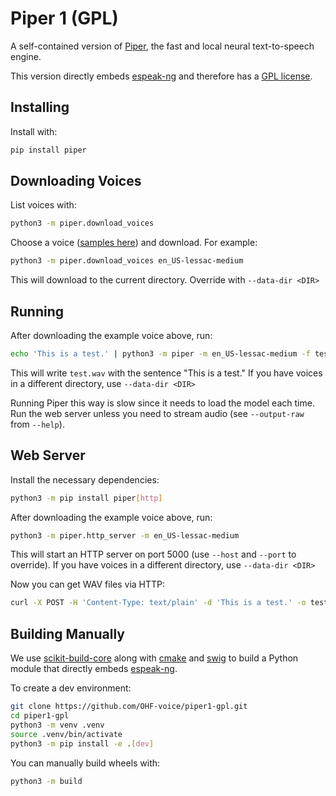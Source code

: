 # Piper 1 (GPL)

A self-contained version of [Piper](https://github.com/rhasspy/piper), the fast and local neural text-to-speech engine.

This version directly embeds [espeak-ng][] and therefore has a [GPL license](COPYING).

## Installing

Install with:

``` sh
pip install piper
```

## Downloading Voices

List voices with:

``` sh
python3 -m piper.download_voices
```

Choose a voice ([samples here](https://rhasspy.github.io/piper-samples/)) and download. For example:

``` sh
python3 -m piper.download_voices en_US-lessac-medium
```

This will download to the current directory. Override with `--data-dir <DIR>`

## Running

After downloading the example voice above, run:

``` sh
echo 'This is a test.' | python3 -m piper -m en_US-lessac-medium -f test.wav
```

This will write `test.wav` with the sentence "This is a test."
If you have voices in a different directory, use `--data-dir <DIR>`

Running Piper this way is slow since it needs to load the model each time. Run the web server unless you need to stream audio (see `--output-raw` from `--help`).

## Web Server

Install the necessary dependencies:

``` sh
python3 -m pip install piper[http]
```


After downloading the example voice above, run:

``` sh
python3 -m piper.http_server -m en_US-lessac-medium
```

This will start an HTTP server on port 5000 (use `--host` and `--port` to override).
If you have voices in a different directory, use `--data-dir <DIR>`

Now you can get WAV files via HTTP:

``` sh
curl -X POST -H 'Content-Type: text/plain' -d 'This is a test.' -o test.wav localhost:5000
```

## Building Manually

We use [scikit-build-core](https://github.com/scikit-build/scikit-build-core) along with [cmake](https://cmake.org/) and [swig](https://www.swig.org/) to build a Python module that directly embeds [espeak-ng][].

To create a dev environment:

``` sh
git clone https://github.com/OHF-voice/piper1-gpl.git
cd piper1-gpl
python3 -m venv .venv
source .venv/bin/activate
python3 -m pip install -e .[dev]
```

You can manually build wheels with:

``` sh
python3 -m build
```

<!-- Links -->
[espeak-ng]: https://github.com/espeak-ng/espeak-ng
